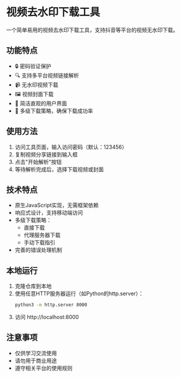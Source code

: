 # 视频去水印下载工具

一个简单易用的视频去水印下载工具，支持抖音等平台的视频无水印下载。

## 功能特点

- 🔒 密码验证保护
- 🔍 支持多平台视频链接解析
- 📹 无水印视频下载
- 🖼️ 视频封面下载
- 🎯 简洁直观的用户界面
- 🚀 多级下载策略，确保下载成功率

## 使用方法

1. 访问工具页面，输入访问密码（默认：123456）
2. 复制视频分享链接到输入框
3. 点击"开始解析"按钮
4. 等待解析完成后，选择下载视频或封面

## 技术特点

- 原生JavaScript实现，无需框架依赖
- 响应式设计，支持移动端访问
- 多级下载策略：
  - 直接下载
  - 代理服务器下载
  - 手动下载指引
- 完善的错误处理机制

## 本地运行

1. 克隆仓库到本地
2. 使用任意HTTP服务器运行（如Python的http.server）：
   ```bash
   python3 -m http.server 8000
   ```
3. 访问 http://localhost:8000

## 注意事项

- 仅供学习交流使用
- 请勿用于商业用途
- 遵守相关平台的使用规则